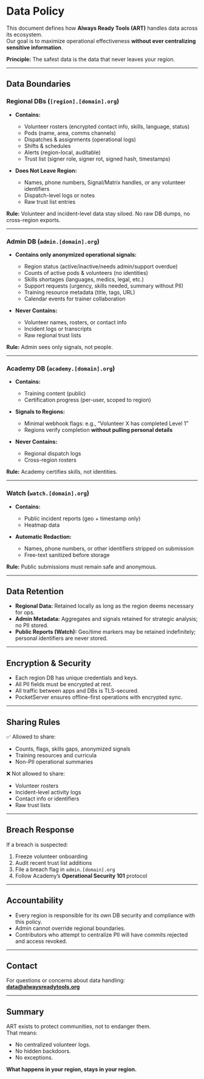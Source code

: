 # Data Policy

This document defines how **Always Ready Tools (ART)** handles data across its ecosystem.  
Our goal is to maximize operational effectiveness **without ever centralizing sensitive information**.  

**Principle:** The safest data is the data that never leaves your region.  

---

## Data Boundaries

### Regional DBs (`[region].[domain].org`)
- **Contains:**  
  - Volunteer rosters (encrypted contact info, skills, language, status)  
  - Pods (name, area, comms channels)  
  - Dispatches & assignments (operational logs)  
  - Shifts & schedules  
  - Alerts (region-local, auditable)  
  - Trust list (signer role, signer rot, signed hash, timestamps)  

- **Does Not Leave Region:**  
  - Names, phone numbers, Signal/Matrix handles, or any volunteer identifiers  
  - Dispatch-level logs or notes  
  - Raw trust list entries  

**Rule:** Volunteer and incident-level data stay siloed. No raw DB dumps, no cross-region exports.  

---

### Admin DB (`admin.[domain].org`)
- **Contains only anonymized operational signals:**  
  - Region status (active/inactive/needs admin/support overdue)  
  - Counts of active pods & volunteers (no identities)  
  - Skills shortages (languages, medics, legal, etc.)  
  - Support requests (urgency, skills needed, summary without PII)  
  - Training resource metadata (title, tags, URL)  
  - Calendar events for trainer collaboration  

- **Never Contains:**  
  - Volunteer names, rosters, or contact info  
  - Incident logs or transcripts  
  - Raw regional trust lists  

**Rule:** Admin sees only signals, not people.  

---

### Academy DB (`academy.[domain].org`)
- **Contains:**  
  - Training content (public)  
  - Certification progress (per-user, scoped to region)  

- **Signals to Regions:**  
  - Minimal webhook flags: e.g., “Volunteer X has completed Level 1”  
  - Regions verify completion **without pulling personal details**  

- **Never Contains:**  
  - Regional dispatch logs  
  - Cross-region rosters  

**Rule:** Academy certifies skills, not identities.  

---

### Watch (`watch.[domain].org`)
- **Contains:**  
  - Public incident reports (geo + timestamp only)  
  - Heatmap data  

- **Automatic Redaction:**  
  - Names, phone numbers, or other identifiers stripped on submission  
  - Free-text sanitized before storage  

**Rule:** Public submissions must remain safe and anonymous.  

---

## Data Retention

- **Regional Data:** Retained locally as long as the region deems necessary for ops.  
- **Admin Metadata:** Aggregates and signals retained for strategic analysis; no PII stored.  
- **Public Reports (Watch):** Geo/time markers may be retained indefinitely; personal identifiers are never stored.  

---

## Encryption & Security

- Each region DB has unique credentials and keys.  
- All PII fields must be encrypted at rest.  
- All traffic between apps and DBs is TLS-secured.  
- PocketServer ensures offline-first operations with encrypted sync.  

---

## Sharing Rules

✅ Allowed to share:  
- Counts, flags, skills gaps, anonymized signals  
- Training resources and curricula  
- Non-PII operational summaries  

❌ Not allowed to share:  
- Volunteer rosters  
- Incident-level activity logs  
- Contact info or identifiers  
- Raw trust lists  

---

## Breach Response

If a breach is suspected:  
1. Freeze volunteer onboarding  
2. Audit recent trust list additions  
3. File a breach flag in `admin.[domain].org`  
4. Follow Academy’s **Operational Security 101** protocol  

---

## Accountability

- Every region is responsible for its own DB security and compliance with this policy.  
- Admin cannot override regional boundaries.  
- Contributors who attempt to centralize PII will have commits rejected and access revoked.  

---

## Contact

For questions or concerns about data handling:  
**data@alwaysreadytools.org**  

---

## Summary

ART exists to protect communities, not to endanger them.  
That means:  
- No centralized volunteer logs.  
- No hidden backdoors.  
- No exceptions.  

**What happens in your region, stays in your region.**
